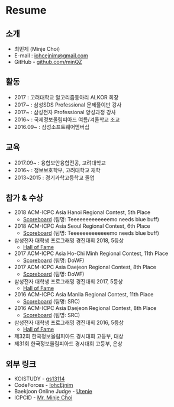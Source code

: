 # Resume

## 소개
* 최민제 (Minje Choi)
* E-mail :  iohcejnim@gmail.com
* GitHub -  [github.com/minQZ](https://github.com/minQZ/)

## 활동
<!-- 
* 2017.07~09 : 카카오 Code Festival 출제 및 검수
* 2017.07~10 : 넥슨 NYPC 출제 및 검수
* 2017.07 : 제34회 한국정보올림피아드 경시대회 출제 및 검수
-->
* 2017 : 고려대학교 알고리즘동아리 ALKOR 회장
* 2017~ : 삼성SDS Professional 문제풀이반 강사
* 2017~ : 삼성전자 Professional 양성과정 강사
* 2016~ : 국제정보올림피아드 여름/겨울학교 조교
* 2016.09~ : 삼성소프트웨어멤버십

## 교육
* 2017.09~ : 융합보안융합전공, 고려대학교
* 2016~ : 정보보호학부, 고려대학교 재학
* 2013~2015 : 경기과학고등학교 졸업

## 참가 & 수상
* 2018 ACM-ICPC Asia Hanoi Regional Contest, 5th Place 
  * [Scoreboard](https://hanoi18.kattis.com/standings) (팀명: Teeeeeeeeeeeeemo needs blue buff)
* 2018 ACM-ICPC Asia Seoul Regional Contest, 6th Place 
  * [Scoreboard](http://icpckorea.org/2018/regional/scoreboard/) (팀명: Teeeeeeeeeeeeemo needs blue buff)
* 삼성전자 대학생 프로그래밍 경진대회 2018, 5등상
  * [Hall of Fame](https://www.codeground.org/scpc/commons/honer/list)
* 2017 ACM-ICPC Asia Ho-Chi Minh Regional Contest, 11th Place 
  * [Scoreboard](https://hochiminh17.kattis.com/standings) (팀명: DoWF)
* 2017 ACM-ICPC Asia Daejeon Regional Contest, 8th Place 
  * [Scoreboard](http://icpckorea.org/2017/regional/scoreboard/) (팀명: DoWF)
* 삼성전자 대학생 프로그래밍 경진대회 2017, 5등상
  * [Hall of Fame](https://www.codeground.org/scpc/commons/honer/list)
* 2016 ACM-ICPC Asia Manila Regional Contest, 11th Place 
  * [Scoreboard](http://penoy.admu.edu.ph/~acmicpc/archive/2016/final-scoreboard/) (팀명: SRC)
* 2016 ACM-ICPC Asia Daejeon Regional Contest, 8th Place 
  * [Scoreboard](http://icpckorea.org/2016/REGIONAL/scoreboard.html) (팀명: SRC)
* 삼성전자 대학생 프로그래밍 경진대회 2016, 5등상
  * [Hall of Fame](https://www.codeground.org/scpc/commons/honer/list)
* 제32회 한국정보올림피아드 경시대회 고등부, 대상 
* 제31회 한국정보올림피아드 경시대회 고등부, 은상

## 외부 링크
* KOISTUDY - [gs13114](http://koistudy.net/?mid=view_prob&id=gs13114)
* CodeForces - [IohcEjnim](http://codeforces.com/profile/IohcEjnim)
* Baekjoon Online Judge - [Utenie](https://www.acmicpc.net/user/utenie)
* ICPCID - [Mr. Minje Choi](https://icpc.baylor.edu/ICPCID/MJPNFWFXSB1E)
